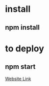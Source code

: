 # install
## npm install

# to deploy
## npm start


[Website Link](https://murmuring-hamlet-30086.herokuapp.com/)